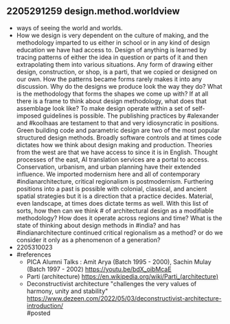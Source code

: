 ## 2205291259 design.method.worldview

* ways of seeing the world and worlds.
* How we design is very dependent on the culture of making, and the methodology imparted to us either in school or in any kind of design education we have had access to. Design of anything is learned by tracing patterns of either the idea in question or parts of it and then extrapolating them into various situations. Any form of drawing either design, construction, or shop, is a parti, that we copied or designed on our own. How the patterns became forms rarely makes it into any discussion. Why do the designs we produce look the way they do? What is the methodology that forms the shapes we come up with? If at all there is a frame to think about design methodology, what does that assemblage look like? To make design operate within a set of self-imposed guidelines is possible. The publishing practices by #alexander and #koolhaas are testament to that and very idiosyncratic in positions. Green building code and parametric design are two of the most popular structured design methods. Broadly software controls and at times code dictates how we think about design making and production. Theories from the west are that we have access to since it is in English. Thought processes of the east, AI translation services are a portal to access. Conservation, urbanism, and urban planning have their extended influence. We imported modernism here and all of contemporary #indianarchitecture, critical regionalism is postmodernism. Furthering positions into a past is possible with colonial, classical, and ancient spatial strategies but it is a direction that a practice decides. Material, even landscape, at times does dictate terms as well. With this list of sorts, how then can we think # of architectural design as a modifiable methodology? How does it operate across regions and time? What is the state of thinking about design methods in #india? and has #indianarchitecture continued critical regionalism as a method? or do we consider it only as a phenomenon of a generation?
* 2205310023
* #references 
  * PICA Alumni Talks : Amit Arya (Batch 1995 - 2000), Sachin Mulay (Batch 1997 - 2002) https://youtu.be/bdX_oibMcaE 
  * Parti (architecture) https://en.wikipedia.org/wiki/Parti_(architecture) 
  * Deconstructivist architecture "challenges the very values of harmony, unity and stability" https://www.dezeen.com/2022/05/03/deconstructivist-architecture-introduction/  
#posted 